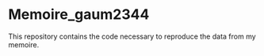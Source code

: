 # Memoire_gaum2344
This repository contains the code necessary to reproduce the data from my memoire.
